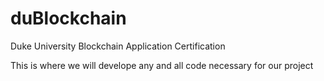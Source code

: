 # duBlockchain
Duke University Blockchain Application Certification

This is where we will develope any and all code necessary for our project
